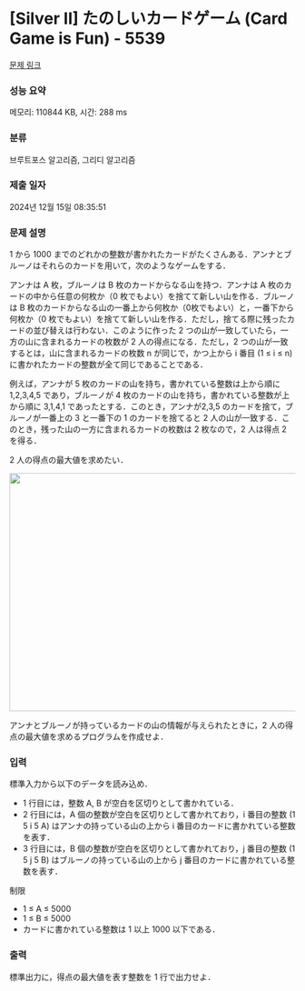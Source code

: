 # [Silver II] たのしいカードゲーム (Card Game is Fun) - 5539 

[문제 링크](https://www.acmicpc.net/problem/5539) 

### 성능 요약

메모리: 110844 KB, 시간: 288 ms

### 분류

브루트포스 알고리즘, 그리디 알고리즘

### 제출 일자

2024년 12월 15일 08:35:51

### 문제 설명

<p>1 から 1000 までのどれかの整数が書かれたカードがたくさんある．アンナとブルーノはそれらのカードを用いて，次のようなゲームをする．</p>

<p>アンナは A 枚，ブルーノは B 枚のカードからなる山を持つ．アンナは A 枚のカードの中から任意の何枚か（0 枚でもよい）を捨てて新しい山を作る．ブルーノは B 枚のカードからなる山の一番上から何枚か（0枚でもよい）と，一番下から何枚か（0 枚でもよい）を捨てて新しい山を作る．ただし，捨てる際に残ったカードの並び替えは行わない．このように作った 2 つの山が一致していたら，一方の山に含まれるカードの枚数が 2 人の得点になる．ただし，2 つの山が一致するとは，山に含まれるカードの枚数 n が同じで，かつ上から i 番目 (1 ≤ i ≤ n) に書かれたカードの整数が全て同じであることである．</p>

<p>例えば，アンナが 5 枚のカードの山を持ち，書かれている整数は上から順に 1,2,3,4,5 であり，ブルーノが 4 枚のカードの山を持ち，書かれている整数が上から順に 3,1,4,1 であったとする．このとき，アンナが2,3,5 のカードを捨て，ブルーノが一番上の 3 と一番下の 1 のカードを捨てると 2 人の山が一致する．このとき，残った山の一方に含まれるカードの枚数は 2 枚なので，2 人は得点 2 を得る．</p>

<p>2 人の得点の最大値を求めたい．</p>

<p style="text-align: center;"><img alt="" src="https://www.acmicpc.net/upload/images3/cardfun.png" style="height:419px; width:521px"></p>

<p>アンナとブルーノが持っているカードの山の情報が与えられたときに，2 人の得点の最大値を求めるプログラムを作成せよ．</p>

### 입력 

 <p>標準入力から以下のデータを読み込め．</p>

<ul>
	<li>1 行目には，整数 A, B が空白を区切りとして書かれている．</li>
	<li>2 行目には，A 個の整数が空白を区切りとして書かれており，i 番目の整数 (1 5 i 5 A) はアンナの持っている山の上から i 番目のカードに書かれている整数を表す．</li>
	<li>3 行目には，B 個の整数が空白を区切りとして書かれており，j 番目の整数 (1 5 j 5 B) はブルーノの持っている山の上から j 番目のカードに書かれている整数を表す．</li>
</ul>

<p>制限</p>

<ul>
	<li>1 ≤ A ≤ 5000</li>
	<li>1 ≤ B ≤ 5000</li>
	<li>カードに書かれている整数は 1 以上 1000 以下である．</li>
</ul>

### 출력 

 <p>標準出力に，得点の最大値を表す整数を 1 行で出力せよ．</p>

